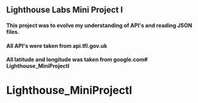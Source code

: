 ## Lighthouse Labs Mini Project I
#### This project was to evolve my understanding of API's and reading JSON files.
#### All API's were taken from api.tfl.gov.uk
#### All latitude and longitude was taken from google.com# Lighthouse_MiniProjectI
# Lighthouse_MiniProjectI